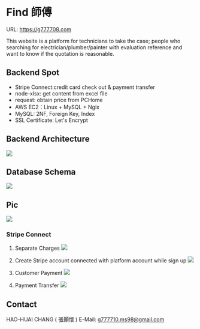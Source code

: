 # Find 師傅

URL: https://g777708.com

This website is a platform for technicians to take the case; people who searching for electrician/plumber/painter with evaluation reference and want to know if the quotation is reasonable.

## Backend Spot

* Stripe Connect:credit card check out & payment transfer
* node-xlsx: get content from excel file
* request: obtain price from PCHome
* AWS EC2：Linux + MySQL + Ngix
* MySQL: 2NF, Foreign Key, Index
* SSL Certificate: Let's Encrypt


## Backend Architecture
     
![](https://i.imgur.com/0xw7cKc.jpg)

   
   

## Database Schema
    
![](https://i.imgur.com/uOz2C2E.jpg)
   
    
## Pic
   
![](https://i.imgur.com/AS2a0Eg.jpg)


### Stripe Connect
1. Separate Charges
![](https://i.imgur.com/sn3LsZl.png)

2. Create Stripe account connected with platform account while sign up
![](https://i.imgur.com/f01qtmM.png)

3. Customer Payment
![](https://i.imgur.com/3qLvEYQ.png)

4. Payment Transfer
![](https://i.imgur.com/yX2cXsk.png)


## Contact

HAO-HUAI CHANG ( 張顥懷 )
E-Mail: g777710.ms98@gmail.com

